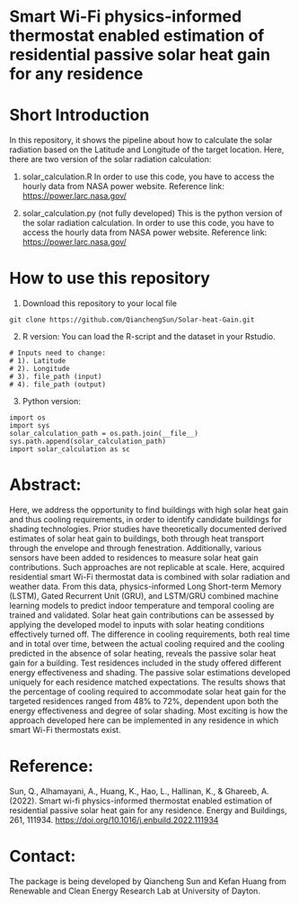# Smart Wi-Fi physics-informed thermostat enabled estimation of residential passive solar heat gain for any residence

# Short Introduction
In this repository, it shows the pipeline about how to calculate the solar radiation based on the Latitude and Longitude of the target location.
Here, there are two version of the solar radiation calculation:

1. solar_calculation.R
In order to use this code, you have to access the hourly data from NASA power website.
Reference link: https://power.larc.nasa.gov/

2. solar_calculation.py (not fully developed)
This is the python version of the solar radiation calculation.
In order to use this code, you have to access the hourly data from NASA power website.
Reference link: https://power.larc.nasa.gov/

# How to use this repository

1. Download this repository to your local file 
```
git clone https://github.com/QianchengSun/Solar-heat-Gain.git
```
2. R version:
You can load the R-script and the dataset in your Rstudio.

```
# Inputs need to change:
# 1). Latitude
# 2). Longitude
# 3). file_path (input)
# 4). file_path (output)
```

3. Python version:
```
import os 
import sys
solar_calculation_path = os.path.join(__file__)
sys.path.append(solar_calculation_path)
import solar_calculation as sc
```

# Abstract:

Here, we address the opportunity to find buildings with high solar heat gain and thus cooling requirements, in order to identify candidate buildings for shading 
technologies. Prior studies have theoretically documented derived estimates of solar heat gain to buildings, both through heat transport through the envelope and 
through fenestration. Additionally, various sensors have been added to residences to measure solar heat gain contributions. Such approaches are not replicable at 
scale. Here, acquired residential smart Wi-Fi thermostat data is combined with solar radiation and weather data. From this data, physics-informed Long Short-term 
Memory (LSTM), Gated Recurrent Unit (GRU), and LSTM/GRU combined machine learning models to predict indoor temperature and temporal cooling are trained and 
validated. Solar heat gain contributions can be assessed by applying the developed model to inputs with solar heating conditions effectively turned off. The 
difference in cooling requirements, both real time and in total over time, between the actual cooling required and the cooling predicted in the absence of solar 
heating, reveals the passive solar heat gain for a building. Test residences included in the study offered different energy effectiveness and shading. The passive 
solar estimations developed uniquely for each residence matched expectations. The results shows that the percentage of cooling required to accommodate solar heat 
gain for the targeted residences ranged from 48% to 72%, dependent upon both the energy effectiveness and degree of solar shading. Most exciting is how the approach 
developed here can be implemented in any residence in which smart Wi-Fi thermostats exist.


# Reference:
Sun, Q., Alhamayani, A., Huang, K., Hao, L., Hallinan, K., & Ghareeb, A. (2022). Smart wi-fi physics-informed thermostat enabled estimation of residential passive 
solar heat gain for any residence. Energy and Buildings, 261, 111934. https://doi.org/10.1016/j.enbuild.2022.111934 

# Contact:
The package is being developed by Qiancheng Sun and Kefan Huang from Renewable and Clean Energy Research Lab at University of Dayton.





